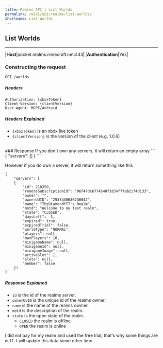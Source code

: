 ```yaml
---
title: Realms API | List Worlds
permalink: /wiki/api/realms/list-worlds/
shortname: List Worlds
---
```

## List Worlds

---

|**Host**|pocket.realms.minecraft.net:443|
|**Authentication**|Yes|
  
### Constructing the request
```
GET /worlds 
```
  
##### Headers
```
Authorization: {xboxToken}
Client-Version: {clientVersion}
User-Agent: MCPE/Android
```
  
##### Headers Explained
* `{xboxToken}` is an xbox live token  
* `{clientVersion}` is the version of the client (e.g. 1.0.6)  
  
<br>
### Response
If you don't own any servers, it will return an empty array
```
{
	"servers": []
}
```
  
However if you do own a server, it will return something like this
```
{
	"servers": [
	{
		"id": 218350,
		"remoteSubscriptionId": "96f47dc6774640f1834f7feb21f4d133",
		"owner": "",
		"ownerUUID": "2535430636236042",
		"name": "TheDiamondYT7's Realm",
		"motd": "Welcome to my test realm",
		"state": "CLOSED",
		"daysLeft": -1,
		"expired": true,
		"expiredTrial": false,
		"worldType": "NORMAL",
		"players": null,
		"maxPlayers": 10,
		"minigameName": null,
		"minigameId": null,
		"minigameImage": null,
		"activeSlot": 1,
		"slots": null,
		"member": false
	}]
}
```
  
##### Response Explained 
* `id` is the id of the realms server.  
* `ownerUUID` is the unique id of the realms owner.  
* `name` is the name of the realms owmer.  
* `motd` is the description of the realm.
* `state` is the open state of the realm. 
  * `CLOSED` the realm is offline  
  * `OPEN` the realm is online  
  
I did not pay for my realm and used the free trial, that's why some things are `null`. I will update this data some other time.
